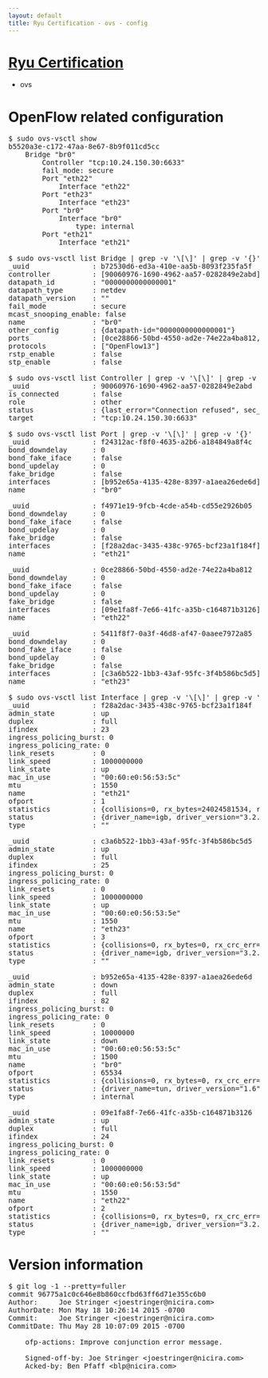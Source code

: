 ```yaml
---
layout: default
title: Ryu Certification - ovs - config
---
```

# [Ryu Certification](http://osrg.github.io/ryu/certification.html)
* ovs 

# OpenFlow related configuration
<pre>
$ sudo ovs-vsctl show
b5520a3e-c172-47aa-8e67-8b9f011cd5cc
    Bridge "br0"
        Controller "tcp:10.24.150.30:6633"
        fail_mode: secure
        Port "eth22"
            Interface "eth22"
        Port "eth23"
            Interface "eth23"
        Port "br0"
            Interface "br0"
                type: internal
        Port "eth21"
            Interface "eth21"

$ sudo ovs-vsctl list Bridge | grep -v '\[\]' | grep -v '{}'
_uuid               : b72530d6-ed3a-410e-aa5b-8093f235fa5f
controller          : [90060976-1690-4962-aa57-0282849e2abd]
datapath_id         : "0000000000000001"
datapath_type       : netdev
datapath_version    : "<built-in>"
fail_mode           : secure
mcast_snooping_enable: false
name                : "br0"
other_config        : {datapath-id="0000000000000001"}
ports               : [0ce28866-50bd-4550-ad2e-74e22a4ba812, 5411f8f7-0a3f-46d8-af47-0aaee7972a85, f24312ac-f8f0-4635-a2b6-a184849a8f4c, f4971e19-9fcb-4cde-a54b-cd55e2926b05]
protocols           : ["OpenFlow13"]
rstp_enable         : false
stp_enable          : false

$ sudo ovs-vsctl list Controller | grep -v '\[\]' | grep -v '{}'
_uuid               : 90060976-1690-4962-aa57-0282849e2abd
is_connected        : false
role                : other
status              : {last_error="Connection refused", sec_since_disconnect="3", state=BACKOFF}
target              : "tcp:10.24.150.30:6633"

$ sudo ovs-vsctl list Port | grep -v '\[\]' | grep -v '{}'
_uuid               : f24312ac-f8f0-4635-a2b6-a184849a8f4c
bond_downdelay      : 0
bond_fake_iface     : false
bond_updelay        : 0
fake_bridge         : false
interfaces          : [b952e65a-4135-428e-8397-a1aea26ede6d]
name                : "br0"

_uuid               : f4971e19-9fcb-4cde-a54b-cd55e2926b05
bond_downdelay      : 0
bond_fake_iface     : false
bond_updelay        : 0
fake_bridge         : false
interfaces          : [f28a2dac-3435-438c-9765-bcf23a1f184f]
name                : "eth21"

_uuid               : 0ce28866-50bd-4550-ad2e-74e22a4ba812
bond_downdelay      : 0
bond_fake_iface     : false
bond_updelay        : 0
fake_bridge         : false
interfaces          : [09e1fa8f-7e66-41fc-a35b-c164871b3126]
name                : "eth22"

_uuid               : 5411f8f7-0a3f-46d8-af47-0aaee7972a85
bond_downdelay      : 0
bond_fake_iface     : false
bond_updelay        : 0
fake_bridge         : false
interfaces          : [c3a6b522-1bb3-43af-95fc-3f4b586bc5d5]
name                : "eth23"

$ sudo ovs-vsctl list Interface | grep -v '\[\]' | grep -v '{}'
_uuid               : f28a2dac-3435-438c-9765-bcf23a1f184f
admin_state         : up
duplex              : full
ifindex             : 23
ingress_policing_burst: 0
ingress_policing_rate: 0
link_resets         : 0
link_speed          : 1000000000
link_state          : up
mac_in_use          : "00:60:e0:56:53:5c"
mtu                 : 1550
name                : "eth21"
ofport              : 1
statistics          : {collisions=0, rx_bytes=24024581534, rx_crc_err=0, rx_dropped=0, rx_errors=0, rx_frame_err=0, rx_over_err=0, rx_packets=16026376, tx_bytes=0, tx_dropped=0, tx_errors=0, tx_packets=0}
status              : {driver_name=igb, driver_version="3.2.10-k", firmware_version="2.10-9"}
type                : ""

_uuid               : c3a6b522-1bb3-43af-95fc-3f4b586bc5d5
admin_state         : up
duplex              : full
ifindex             : 25
ingress_policing_burst: 0
ingress_policing_rate: 0
link_resets         : 0
link_speed          : 1000000000
link_state          : up
mac_in_use          : "00:60:e0:56:53:5e"
mtu                 : 1550
name                : "eth23"
ofport              : 3
statistics          : {collisions=0, rx_bytes=0, rx_crc_err=0, rx_dropped=0, rx_errors=0, rx_frame_err=0, rx_over_err=0, rx_packets=0, tx_bytes=1176922500, tx_dropped=0, tx_errors=0, tx_packets=784615}
status              : {driver_name=igb, driver_version="3.2.10-k", firmware_version="2.10-9"}
type                : ""

_uuid               : b952e65a-4135-428e-8397-a1aea26ede6d
admin_state         : down
duplex              : full
ifindex             : 82
ingress_policing_burst: 0
ingress_policing_rate: 0
link_resets         : 0
link_speed          : 10000000
link_state          : down
mac_in_use          : "00:60:e0:56:53:5c"
mtu                 : 1500
name                : "br0"
ofport              : 65534
statistics          : {collisions=0, rx_bytes=0, rx_crc_err=0, rx_dropped=0, rx_errors=0, rx_frame_err=0, rx_over_err=0, rx_packets=0, tx_bytes=0, tx_dropped=0, tx_errors=0, tx_packets=0}
status              : {driver_name=tun, driver_version="1.6", firmware_version="N/A"}
type                : internal

_uuid               : 09e1fa8f-7e66-41fc-a35b-c164871b3126
admin_state         : up
duplex              : full
ifindex             : 24
ingress_policing_burst: 0
ingress_policing_rate: 0
link_resets         : 0
link_speed          : 1000000000
link_state          : up
mac_in_use          : "00:60:e0:56:53:5d"
mtu                 : 1550
name                : "eth22"
ofport              : 2
statistics          : {collisions=0, rx_bytes=0, rx_crc_err=0, rx_dropped=0, rx_errors=0, rx_frame_err=0, rx_over_err=0, rx_packets=0, tx_bytes=18089315792, tx_dropped=0, tx_errors=0, tx_packets=12064077}
status              : {driver_name=igb, driver_version="3.2.10-k", firmware_version="2.10-9"}
type                : ""
</pre>

# Version information
<pre>
$ git log -1 --pretty=fuller
commit 96775a1c0c646e8b860ccfbd63ff6d71e355c6b0
Author:     Joe Stringer &lt;joestringer@nicira.com&gt;
AuthorDate: Mon May 18 10:26:14 2015 -0700
Commit:     Joe Stringer &lt;joestringer@nicira.com&gt;
CommitDate: Thu May 28 10:07:09 2015 -0700

    ofp-actions: Improve conjunction error message.
    
    Signed-off-by: Joe Stringer &lt;joestringer@nicira.com&gt;
    Acked-by: Ben Pfaff &lt;blp@nicira.com&gt;
</pre>
